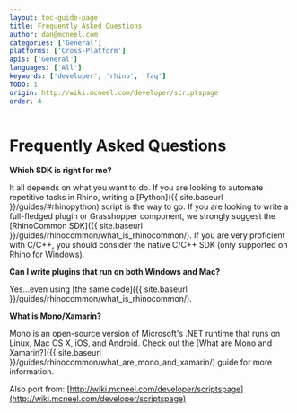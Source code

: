 ```yaml
---
layout: toc-guide-page
title: Frequently Asked Questions
author: dan@mcneel.com
categories: ['General']
platforms: ['Cross-Platform']
apis: ['General']
languages: ['All']
keywords: ['developer', 'rhino', 'faq']
TODO: 1
origin: http://wiki.mcneel.com/developer/scriptspage
order: 4
---
```



# Frequently Asked Questions

**Which SDK is right for me?**

It all depends on what you want to do.  If you are looking to automate repetitive tasks in Rhino, writing a [Python]({{ site.baseurl }}/guides/#rhinopython) script is the way to go.  If you are looking to write a full-fledged plugin or Grasshopper component, we strongly suggest the [RhinoCommon SDK]({{ site.baseurl }}/guides/rhinocommon/what_is_rhinocommon/).  If you are very proficient with C/C++, you should consider the native C/C++ SDK (only supported on Rhino for Windows).

**Can I write plugins that run on both Windows and Mac?**

Yes...even using [the same code]({{ site.baseurl }}/guides/rhinocommon/what_is_rhinocommon/).

**What is Mono/Xamarin?**

Mono is an open-source version of Microsoft's .NET runtime that runs on Linux, Mac OS X, iOS, and Android.  Check out the [What are Mono and Xamarin?]({{ site.baseurl }}/guides/rhinocommon/what_are_mono_and_xamarin/) guide for more information.

Also port from: [http://wiki.mcneel.com/developer/scriptspage](http://wiki.mcneel.com/developer/scriptspage)
